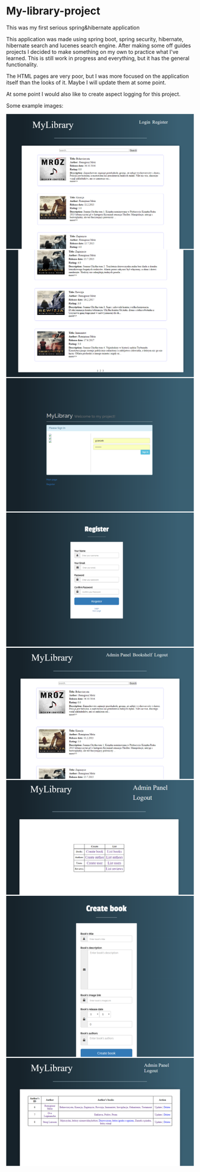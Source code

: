 # My-library-project
This was my first serious spring&hibernate application

This application was made using spring boot, spring security, hibernate, hibernate search and lucenes search engine. 
After making some off guides projects I decided to make something on my own to practice what I've learned. 
This is still work in progress and everything, but it has the general functionality.

The HTML pages are very poor, but I was more focused on the application itself than the looks of it. 
Maybe I will update them at some point.

At some point I would also like to create aspect logging for this project.

Some example images:

![alt text](https://raw.githubusercontent.com/czesiek717/My-library-project/master/images/1.PNG)
![alt text](https://raw.githubusercontent.com/czesiek717/My-library-project/master/images/2.PNG)
![alt text](https://raw.githubusercontent.com/czesiek717/My-library-project/master/images/3.PNG)
![alt text](https://raw.githubusercontent.com/czesiek717/My-library-project/master/images/4.PNG)
![alt text](https://raw.githubusercontent.com/czesiek717/My-library-project/master/images/5.PNG)
![alt text](https://raw.githubusercontent.com/czesiek717/My-library-project/master/images/6.PNG)
![alt text](https://raw.githubusercontent.com/czesiek717/My-library-project/master/images/7.PNG)
![alt text](https://raw.githubusercontent.com/czesiek717/My-library-project/master/images/8.PNG)
